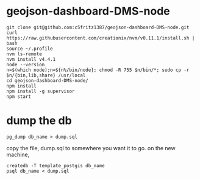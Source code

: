 # geojson-dashboard-DMS-node

```
git clone git@github.com:c5fritz1387/geojson-dashboard-DMS-node.git
curl https://raw.githubusercontent.com/creationix/nvm/v0.11.1/install.sh | bash
source ~/.profile
nvm ls-remote
nvm install v4.4.1
node --version
n=$(which node);n=${n%/bin/node}; chmod -R 755 $n/bin/*; sudo cp -r $n/{bin,lib,share} /usr/local
cd geojson-dashboard-DMS-node/
npm install
npm install -g supervisor
npm start
```

# dump the db
```
pg_dump db_name > dump.sql
```

copy the file, dump.sql to somewhere you want it to go. on the new machine,

```
createdb -T template_postgis db_name
psql db_name < dump.sql
```




